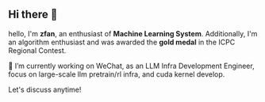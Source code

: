 ## Hi there 👋

<!--
**zfan2356/zfan2356** is a ✨ _special_ ✨ repository because its `README.md` (this file) appears on your GitHub profile.

Here are some ideas to get you started:

- 🔭 I’m currently working on ...
- 🌱 I’m currently learning ...
- 👯 I’m looking to collaborate on ...
- 🤔 I’m looking for help with ...
- 💬 Ask me about ...
- 📫 How to reach me: ...
- 😄 Pronouns: ...
- ⚡ Fun fact: ...
-->
hello, I'm **zfan**, an enthusiast of **Machine Learning System**. Additionally, I'm an algorithm enthusiast and was awarded the **gold medal** in the ICPC Regional Contest. 

🔭 I’m currently working on WeChat, as an LLM Infra Development Engineer, focus on large-scale llm pretrain/rl infra, and cuda kernel develop.

Let's discuss anytime!
